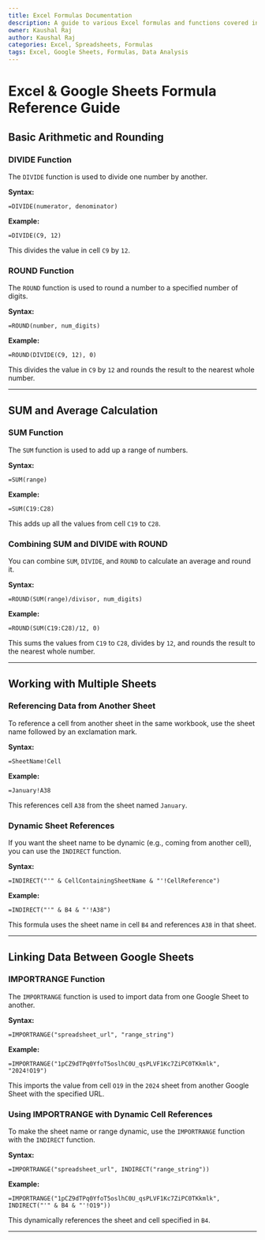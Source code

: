 ```yaml
---
title: Excel Formulas Documentation
description: A guide to various Excel formulas and functions covered in today's session.
owner: Kaushal Raj
author: Kaushal Raj
categories: Excel, Spreadsheets, Formulas
tags: Excel, Google Sheets, Formulas, Data Analysis
---
```


# Excel & Google Sheets Formula Reference Guide

## Basic Arithmetic and Rounding

### DIVIDE Function

The `DIVIDE` function is used to divide one number by another.

**Syntax:**

```plaintext
=DIVIDE(numerator, denominator)
```

**Example:**

```plaintext
=DIVIDE(C9, 12)
```

This divides the value in cell `C9` by `12`.

### ROUND Function

The `ROUND` function is used to round a number to a specified number of digits.

**Syntax:**

```plaintext
=ROUND(number, num_digits)
```

**Example:**

```plaintext
=ROUND(DIVIDE(C9, 12), 0)
```

This divides the value in `C9` by `12` and rounds the result to the nearest whole number.

---

## SUM and Average Calculation

### SUM Function

The `SUM` function is used to add up a range of numbers.

**Syntax:**

```plaintext
=SUM(range)
```

**Example:**

```plaintext
=SUM(C19:C28)
```

This adds up all the values from cell `C19` to `C28`.

### Combining SUM and DIVIDE with ROUND

You can combine `SUM`, `DIVIDE`, and `ROUND` to calculate an average and round it.

**Syntax:**

```plaintext
=ROUND(SUM(range)/divisor, num_digits)
```

**Example:**

```plaintext
=ROUND(SUM(C19:C28)/12, 0)
```

This sums the values from `C19` to `C28`, divides by `12`, and rounds the result to the nearest whole number.

---

## Working with Multiple Sheets

### Referencing Data from Another Sheet

To reference a cell from another sheet in the same workbook, use the sheet name followed by an exclamation mark.

**Syntax:**

```plaintext
=SheetName!Cell
```

**Example:**

```plaintext
=January!A38
```

This references cell `A38` from the sheet named `January`.

### Dynamic Sheet References

If you want the sheet name to be dynamic (e.g., coming from another cell), you can use the `INDIRECT` function.

**Syntax:**

```plaintext
=INDIRECT("'" & CellContainingSheetName & "'!CellReference")
```

**Example:**

```plaintext
=INDIRECT("'" & B4 & "'!A38")
```

This formula uses the sheet name in cell `B4` and references `A38` in that sheet.

---

## Linking Data Between Google Sheets

### IMPORTRANGE Function

The `IMPORTRANGE` function is used to import data from one Google Sheet to another.

**Syntax:**

```plaintext
=IMPORTRANGE("spreadsheet_url", "range_string")
```

**Example:**

```plaintext
=IMPORTRANGE("1pCZ9dTPq0YfoT5oslhC0U_qsPLVF1Kc7ZiPC0TKkmlk", "2024!O19")
```

This imports the value from cell `O19` in the `2024` sheet from another Google Sheet with the specified URL.

### Using IMPORTRANGE with Dynamic Cell References

To make the sheet name or range dynamic, use the `IMPORTRANGE` function with the `INDIRECT` function.

**Syntax:**

```plaintext
=IMPORTRANGE("spreadsheet_url", INDIRECT("range_string"))
```

**Example:**

```plaintext
=IMPORTRANGE("1pCZ9dTPq0YfoT5oslhC0U_qsPLVF1Kc7ZiPC0TKkmlk", INDIRECT("'" & B4 & "'!O19"))
```

This dynamically references the sheet and cell specified in `B4`.

---
